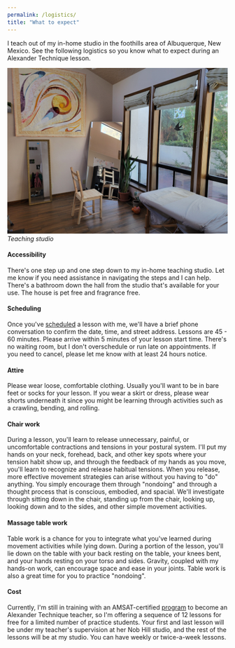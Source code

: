 ```yaml
---
permalink: /logistics/
title: "What to expect"
---
```


I teach out of my in-home studio in the foothills area of Albuquerque, New Mexico.
See the following logistics so you know what to expect during an Alexander Technique lesson.

![teaching studio](/assets/images/studio.jpg)
*Teaching studio*


#### Accessibility

There's one step up and one step down to my in-home teaching studio. Let me know if you need assistance in navigating the steps and I can help. There's a bathroom down the hall from the studio that's available for your use. The house is pet free and fragrance free.

#### Scheduling

Once you've [scheduled](/schedule) a lesson with me, we'll have a brief phone conversation to confirm the date, time, and street address. Lessons are 45 - 60 minutes. Please arrive within 5 minutes of your lesson start time. There's no waiting room, but I don't overschedule or run late on appointments. If you need to cancel, please let me know with at least 24 hours notice.

#### Attire

Please wear loose, comfortable clothing. Usually you'll want to be in bare feet or socks for your lesson. If you wear a skirt or dress, please wear shorts underneath it since you might be learning through activities such as a crawling, bending, and rolling.

#### Chair work

During a lesson, you'll learn to release unnecessary, painful, or uncomfortable contractions and tensions in your postural system. I'll put my hands on your neck, forehead, back, and other key spots where your tension habit show up, and through the feedback of my hands as you move, you'll learn to recognize and release habitual tensions. When you release, more effective movement strategies can arise without you having to "do" anything. You simply encourage them through "nondoing" and through a thought process that is conscious, embodied, and spacial. We'll investigate through sitting down in the chair, standing up from the chair, looking up, looking down and to the sides, and other simple movement activities.

#### Massage table work

Table work is a chance for you to integrate what you've learned during movement activities while lying down. During a portion of the lesson, you'll lie down on the table with your back resting on the table, your knees bent, and your hands resting on your torso and sides. Gravity, coupled with my hands-on work, can encourage space and ease in your joints. Table work is also a great time for you to practice "nondoing".

#### Cost

Currently, I'm still in training with an AMSAT-certified [program](https://alexanderabq.wordpress.com/teacher-training/) to become an Alexander Technique teacher, so I'm offering a sequence of 12 lessons for free for a limited number of practice students. Your first and last lesson will be under my teacher's supervision at her Nob Hill studio, and the rest of the lessons will be at my studio. You can have weekly or twice-a-week lessons.

<!--in future: talk cost, payment and insurance-->
